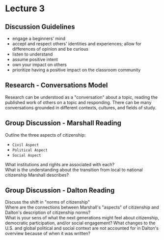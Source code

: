 # Lecture 3

## Discussion Guidelines
 - engage a beginners' mind
 - accept and respect others' identities and experiences; allow for differences of opinion and be curious
 - listen to understand
 - assume positive intent
 - own your impact on others
 - prioritize having a positive impact on the classroom community

## Research - Conversations Model
Research can be understood as a "conversation" about a topic, reading the published work of others on a topic and responding. There can be many conversations grounded in different contexts, cultures, and fields of study.  

## Group Discussion - Marshall Reading
Outline the three aspects of citizenship:
 - `Civil Aspect`
 - `Political Aspect`
 - `Social Aspect`

What institutions and rights are associated with each?  
What is the understanding about the transition from local to national citizenship Marshall describes?  

## Group Discussion - Dalton Reading
Discuss the shift in "norms of citizenship"  
Where are the connections between Marshall's "aspects" of citizenship and Dalton's description of citizenship norms?  
What is your sens of what the next generations might feel about citizenship, democratic participation, and/or social engagement? What changes to the U.S. and global political and social context are not accounted for in Dalton's overview because of when it was written?